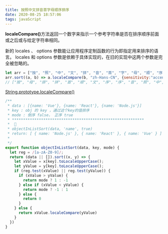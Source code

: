 ```yaml
---
title: 按照中文拼音首字母顺序排序
date: 2020-08-25 18:57:06
tags: javaScript
---
```


<b class="bgc-e4e6e8">localeCompare()</b>方法返回一个数字来指示一个参考字符串是否在排序顺序前面或之后或与给定字符串相同。

<!-- more -->

新的 locales 、 options 参数能让应用程序定制函数的行为即指定用来排序的语言。
locales 和 options 参数是依赖于具体实现的，在旧的实现中这两个参数是完全被忽略的。

```javascript
let arr = ["按", "照", "中", "文", "拼", "音", "首", "字", "母", "顺", "序", "排", "序"];
arr.sort((a, b) => a.localeCompare(b, "zh-Hans-CN", {sensitivity:"accent"}))
// ["按", "母", "排", "拼", "首", "顺", "文", "序", "序", "音", "照", "中", "字"]
```

[String.prototype.localeCompare()](https://developer.mozilla.org/zh-CN/docs/Web/JavaScript/Reference/Global_Objects/String/localeCompare)


```javascript
/**
 * data : [{name: 'Vue'}, {name: 'React'}, {name: 'Node.js'}]
 * key : obj 的 key ，通过这个key的值排序
 * mode : 倒序 false， 正序 true
 * ***********************************************************
 *  🌰
 * objectInListSort(data, 'name', true)
 * return: [ { name: 'Node.js' }, { name: 'React' }, { name: 'Vue' } ]
 *
 */
export function objectInListSort(data, key, mode) {
  let reg = /[a-zA-Z0-9]/;
  return (data || []).sort((x, y) => {
    let xValue = x[key].toLocaleUpperCase();
    let yValue = y[key].toLocaleUpperCase();
    if (reg.test(xValue) || reg.test(yValue)) {
      if (xValue > yValue) {
        return mode ? 1 : -1
      } else if (xValue < yValue) {
        return mode ? -1 : 1
      } else {
        return 0
      }
    } else {
      return xValue.localeCompare(yValue)
    }
  })
}
```
